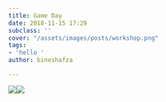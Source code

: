 ```yaml
---
title: Game Day
date: 2018-11-15 17:29
subclass: ''
cover: "/assets/images/posts/workshop.png"
tags:
- 'hello '
author: bineshafza

---
```

![](/en/assets/images/posts/water.jpg)![](/en/assets/images/posts/design.jpg)